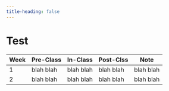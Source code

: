 ```yaml
---
title-heading: false
---
```

Test
=======================

| Week | Pre-Class | In-Class | Post-Clss | Note
| -----| --------- | -------- | --------- | --------|
| 1    | blah blah | blah blah | blah blah | blah blah
| 2    | blah blah | blah blah | blah blah | blah blah
